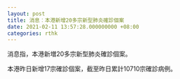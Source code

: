 ```yaml
---
layout: post
title: 消息︰本港新增20多宗新型肺炎確診個案
date: 2021-02-11 13:57:28.000000000 +08:00
categories: rthk
---
```


消息指，本港新増20多宗新型肺炎確診個案。

本港昨日新增17宗確診個案，截至昨日累計10710宗確診病例。
